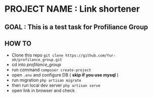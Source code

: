 # PROJECT NAME : Link shortener
## GOAL : This is a test task for Profiliance Group

## HOW TO
 - Clone this repo ```git clone https://github.com/Yur-ok/profilance_group.git```
 - cd into *profilance_group*
 - run command ```composer create-project```
 - open ```.env``` and configure DB  ( **skip if you use mysql** )
 - run migration ```php artisan migrate```
 - then run local dev server ```php artisan serve```
 - open link in browser and check
